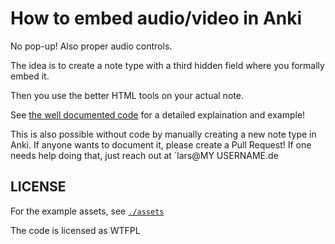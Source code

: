 # How to embed audio/video in Anki

No pop-up! Also proper audio controls.

The idea is to create a note type with a third hidden field where you formally embed it.

Then you use the better HTML tools on your actual note.

See [the well documented code](./src/main.rs) for a detailed explaination and example!

This is also possible without code by manually creating a new note type in Anki. If anyone wants to document it, please create a Pull Request! If one needs help doing that, just reach out at `lars@MY USERNAME.de

## LICENSE
For the example assets, see [`./assets`](./assets)

The code is licensed as WTFPL
